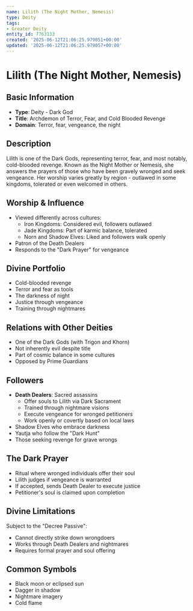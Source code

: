 ```yaml
---
name: Lilith (The Night Mother, Nemesis)
type: Deity
tags:
- Greater Deity
entity_id: 7763133
created: '2025-06-12T21:06:25.979051+00:00'
updated: '2025-06-12T21:06:25.979057+00:00'
---
```


# Lilith (The Night Mother, Nemesis)

## Basic Information
- **Type**: Deity - Dark God
- **Title**: Archdemon of Terror, Fear, and Cold Blooded Revenge
- **Domain**: Terror, fear, vengeance, the night

## Description
Lilith is one of the Dark Gods, representing terror, fear, and most notably, cold-blooded revenge. Known as the Night Mother or Nemesis, she answers the prayers of those who have been gravely wronged and seek vengeance. Her worship varies greatly by region - outlawed in some kingdoms, tolerated or even welcomed in others.

## Worship & Influence
- Viewed differently across cultures:
  - Iron Kingdoms: Considered evil, followers outlawed
  - Jade Kingdoms: Part of karmic balance, tolerated
  - Norn and Shadow Elves: Liked and followers walk openly
- Patron of the Death Dealers
- Responds to the "Dark Prayer" for vengeance

## Divine Portfolio
- Cold-blooded revenge
- Terror and fear as tools
- The darkness of night
- Justice through vengeance
- Training through nightmares

## Relations with Other Deities
- One of the Dark Gods (with Trigon and Khorn)
- Not inherently evil despite title
- Part of cosmic balance in some cultures
- Opposed by Prime Guardians

## Followers
- **Death Dealers**: Sacred assassins
  - Offer souls to Lilith via Dark Sacrament
  - Trained through nightmare visions
  - Execute vengeance for wronged petitioners
  - Work openly or covertly based on local laws
- Shadow Elves who embrace darkness
- Yautja who follow the "Dark Hunt"
- Those seeking revenge for grave wrongs

## The Dark Prayer
- Ritual where wronged individuals offer their soul
- Lilith judges if vengeance is warranted
- If accepted, sends Death Dealer to execute justice
- Petitioner's soul is claimed upon completion

## Divine Limitations
Subject to the "Decree Passive":
- Cannot directly strike down wrongdoers
- Works through Death Dealers and nightmares
- Requires formal prayer and soul offering

## Common Symbols
- Black moon or eclipsed sun
- Dagger in shadow
- Nightmare imagery
- Cold flame